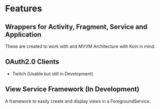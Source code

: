 # Features

## Wrappers for Activity, Fragment, Service and Application

These are created to work with and MVVM Architecture with Koin in mind.

## OAuth2.0 Clients

- Twitch (Usable but still in Development)

## View Service Framework (In Development)

A framework to easily create and display views in a ForegroundService.
